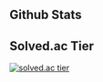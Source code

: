 ## Github Stats



## Solved.ac Tier
[![solved.ac tier](http://mazassumnida.wtf/api/generate_badge?boj=aheui_lover3125)](https://solved.ac/aheui_lover3125)
